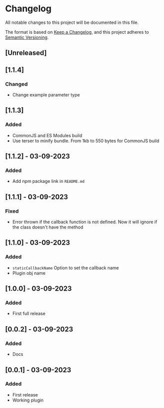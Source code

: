 # Changelog

All notable changes to this project will be documented in this file.

The format is based on [Keep a Changelog](https://keepachangelog.com/en/1.0.0/),
and this project adheres to [Semantic Versioning](https://semver.org/spec/v2.0.0.html).

## [Unreleased]

## [1.1.4]

### Changed

-   Change example parameter type

## [1.1.3]

### Added

-   CommonJS and ES Modules build
-   Use terser to minify bundle. From 1kb to 550 bytes for CommonJS build

## [1.1.2] - 03-09-2023

### Added

-   Add npm package link in `README.md`

## [1.1.1] - 03-09-2023

### Fixed

-   Error thrown if the callback function is not defined. Now it will ignore if the class doesn't have the method

## [1.1.0] - 03-09-2023

### Added

-   `staticCallbackName` Option to set the callback name
-   Plugin obj name

## [1.0.0] - 03-09-2023

### Added

-   First full release

## [0.0.2] - 03-09-2023

### Added

-   Docs

## [0.0.1] - 03-09-2023

### Added

-   First release
-   Working plugin
